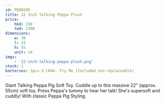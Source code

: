 ```yaml
---
id: PE06595
title: 22 Inch Talking Peppa Plush
price:
    hkd: 330
    twd: 1300
dimensions:
    w: 30
    l: 23
    h: 55
    unit: cm
imgs: 
    - '22-inch-talking-peppa-plush.png'
stock: 1
batteries: 3pcs X LR44. Try Me (Included non-replaceable)
---
```

Giant Talking Peppa Pig Soft Toy. Cuddle up to this massive 22" (approx. 55cm) soft toy. Press Peppa's tummy to hear her talk! She's supersoft and cuddly! With classic Peppa Pig Styling. 